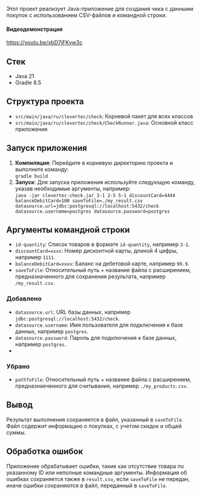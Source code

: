 Этот проект реализует Java-приложение для создания чека с данными покупок с использованием CSV-файлов и командной строки.

#### Видеодемонстрация
https://youtu.be/xbD7jFKvw3c

## Стек
- Java 21
- Gradle 8.5

## Структура проекта

- `src/main/java/ru/clevertec/check`: Корневой пакет для всех классов
- `src/main/java/ru/clevertec/check/CheckRunner.java`: Основной класс приложения

## Запуск приложения
1. **Компиляция**: Перейдите в корневую директорию проекта и выполните команду:  
   `gradle build`
2. **Запуск**: Для запуска приложения используйте следующую команду, указав необходимые аргументы, например:  
   `java -jar clevertec-check.jar 3-1 2-5 5-1 discountCard=4444 balanceDebitCard=100 saveToFile=./my_result.csv datasource.url=jdbc:postgresql://localhost:5432/check datasource.username=postgres datasource.password=postgres`

## Аргументы командной строки

- `id-quantity`: Список товаров в формате `id-quantity`, например `3-1`.
- `discountCard=xxxx`: Номер дисконтной карты, длиной 4 цифры, например `1111`.
- `balanceDebitCard=xxxx`: Баланс на дебетовой карте, например `99.9`.
- `saveToFile`: Относительный путь + название файла с расширением, 
предназначенного для сохранения результата, например `/my_result.csv`.

### Добавлено

- `datasource.url`: URL базы данных, например `jdbc:postgresql://localhost:5432/check`.
- `datasource.username`: Имя пользователя для подключения к базе данных, например `postgres`.
- `datasource.password`: Пароль для подключения к базе данных, например `postgres`.
- 
### Убрано

- `pathToFile`: Относительный путь + название файла с расширением,
предназнаеченного для считывания, например `./my_products.csv`.

## Вывод

Результат выполнения сохраняется в файл, указанный в  `saveToFile`. Файл содержит информацию о покупках, с учетом скидок и общей суммы.

## Обработка ошибок

Приложение обрабатывает ошибки, такие как отсутствие товара по указанному ID или неполные командные аргументы. Информация об
ошибках сохраняется также в `result.csv`, если `saveToFile` не передан, иначе ошибки сохраняются в файл, переданный в `saveToFile`.
